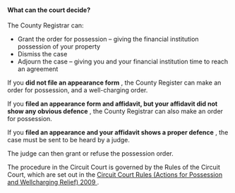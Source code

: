 ####  **What can the court decide?**

The County Registrar can:

  * Grant the order for possession – giving the financial institution possession of your property 
  * Dismiss the case 
  * Adjourn the case – giving you and your financial institution time to reach an agreement 

If you **did not file an appearance form** , the County Register can make an
order for possession, and a well-charging order.

If you **filed an appearance form and affidavit, but your affidavit did not
show any obvious defence** , the County Registrar can also make an order for
possession.

If you **filed an appearance and your affidavit shows a proper defence** , the
case must be sent to be heard by a judge.

The judge can then grant or refuse the possession order.

The procedure in the Circuit Court is governed by the Rules of the Circuit
Court, which are set out in the [ Circuit Court Rules (Actions for Possession
and Wellcharging Relief) 2009
](http://www.irishstatutebook.ie/2009/en/si/0264.html) .
